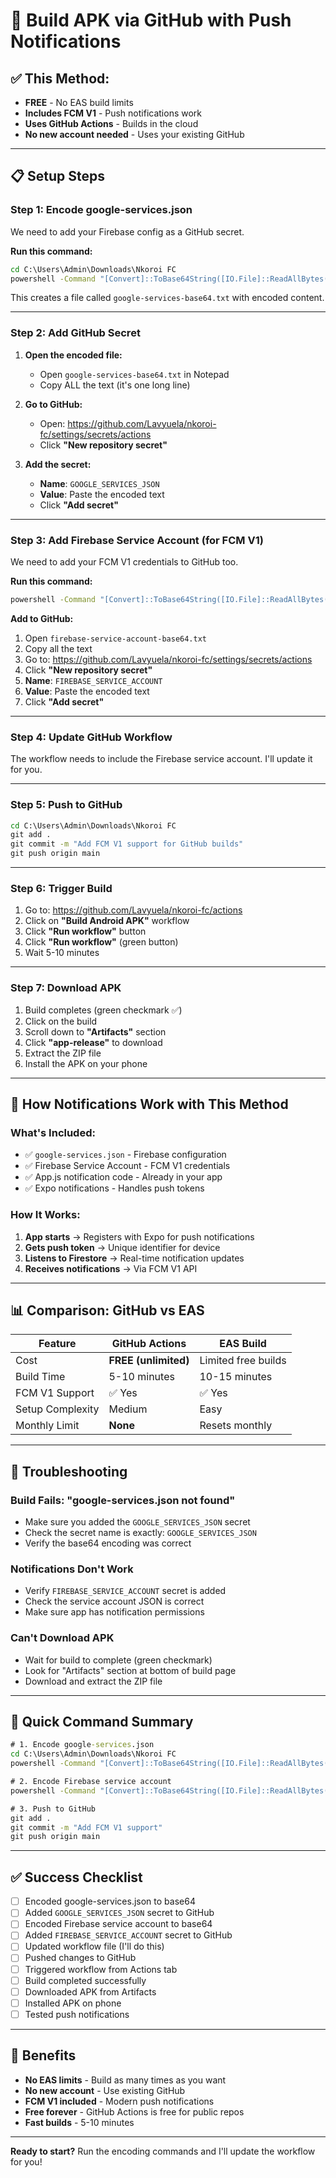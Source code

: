 # 🚀 Build APK via GitHub with Push Notifications

## ✅ This Method:
- **FREE** - No EAS build limits
- **Includes FCM V1** - Push notifications work
- **Uses GitHub Actions** - Builds in the cloud
- **No new account needed** - Uses your existing GitHub

---

## 📋 Setup Steps

### **Step 1: Encode google-services.json**

We need to add your Firebase config as a GitHub secret.

**Run this command:**

```cmd
cd C:\Users\Admin\Downloads\Nkoroi FC
powershell -Command "[Convert]::ToBase64String([IO.File]::ReadAllBytes('android/app/google-services.json'))" > google-services-base64.txt
```

This creates a file called `google-services-base64.txt` with encoded content.

---

### **Step 2: Add GitHub Secret**

1. **Open the encoded file:**
   - Open `google-services-base64.txt` in Notepad
   - Copy ALL the text (it's one long line)

2. **Go to GitHub:**
   - Open: https://github.com/Lavyuela/nkoroi-fc/settings/secrets/actions
   - Click **"New repository secret"**

3. **Add the secret:**
   - **Name**: `GOOGLE_SERVICES_JSON`
   - **Value**: Paste the encoded text
   - Click **"Add secret"**

---

### **Step 3: Add Firebase Service Account (for FCM V1)**

We need to add your FCM V1 credentials to GitHub too.

**Run this command:**

```cmd
powershell -Command "[Convert]::ToBase64String([IO.File]::ReadAllBytes('C:\Users\Admin\Downloads\nkoroifc-9c964-firebase-adminsdk-fbsvc-e3e33fc80d.json'))" > firebase-service-account-base64.txt
```

**Add to GitHub:**
1. Open `firebase-service-account-base64.txt`
2. Copy all the text
3. Go to: https://github.com/Lavyuela/nkoroi-fc/settings/secrets/actions
4. Click **"New repository secret"**
5. **Name**: `FIREBASE_SERVICE_ACCOUNT`
6. **Value**: Paste the encoded text
7. Click **"Add secret"**

---

### **Step 4: Update GitHub Workflow**

The workflow needs to include the Firebase service account. I'll update it for you.

---

### **Step 5: Push to GitHub**

```cmd
cd C:\Users\Admin\Downloads\Nkoroi FC
git add .
git commit -m "Add FCM V1 support for GitHub builds"
git push origin main
```

---

### **Step 6: Trigger Build**

1. Go to: https://github.com/Lavyuela/nkoroi-fc/actions
2. Click on **"Build Android APK"** workflow
3. Click **"Run workflow"** button
4. Click **"Run workflow"** (green button)
5. Wait 5-10 minutes

---

### **Step 7: Download APK**

1. Build completes (green checkmark ✅)
2. Click on the build
3. Scroll down to **"Artifacts"** section
4. Click **"app-release"** to download
5. Extract the ZIP file
6. Install the APK on your phone

---

## 🔔 How Notifications Work with This Method

### What's Included:
- ✅ `google-services.json` - Firebase configuration
- ✅ Firebase Service Account - FCM V1 credentials
- ✅ App.js notification code - Already in your app
- ✅ Expo notifications - Handles push tokens

### How It Works:
1. **App starts** → Registers with Expo for push notifications
2. **Gets push token** → Unique identifier for device
3. **Listens to Firestore** → Real-time notification updates
4. **Receives notifications** → Via FCM V1 API

---

## 📊 Comparison: GitHub vs EAS

| Feature | GitHub Actions | EAS Build |
|---------|---------------|-----------|
| Cost | **FREE (unlimited)** | Limited free builds |
| Build Time | 5-10 minutes | 10-15 minutes |
| FCM V1 Support | ✅ Yes | ✅ Yes |
| Setup Complexity | Medium | Easy |
| Monthly Limit | **None** | Resets monthly |

---

## 🔧 Troubleshooting

### Build Fails: "google-services.json not found"
- Make sure you added the `GOOGLE_SERVICES_JSON` secret
- Check the secret name is exactly: `GOOGLE_SERVICES_JSON`
- Verify the base64 encoding was correct

### Notifications Don't Work
- Verify `FIREBASE_SERVICE_ACCOUNT` secret is added
- Check the service account JSON is correct
- Make sure app has notification permissions

### Can't Download APK
- Wait for build to complete (green checkmark)
- Look for "Artifacts" section at bottom of build page
- Download and extract the ZIP file

---

## 🎯 Quick Command Summary

```cmd
# 1. Encode google-services.json
cd C:\Users\Admin\Downloads\Nkoroi FC
powershell -Command "[Convert]::ToBase64String([IO.File]::ReadAllBytes('android/app/google-services.json'))" > google-services-base64.txt

# 2. Encode Firebase service account
powershell -Command "[Convert]::ToBase64String([IO.File]::ReadAllBytes('C:\Users\Admin\Downloads\nkoroifc-9c964-firebase-adminsdk-fbsvc-e3e33fc80d.json'))" > firebase-service-account-base64.txt

# 3. Push to GitHub
git add .
git commit -m "Add FCM V1 support"
git push origin main
```

---

## ✅ Success Checklist

- [ ] Encoded google-services.json to base64
- [ ] Added `GOOGLE_SERVICES_JSON` secret to GitHub
- [ ] Encoded Firebase service account to base64
- [ ] Added `FIREBASE_SERVICE_ACCOUNT` secret to GitHub
- [ ] Updated workflow file (I'll do this)
- [ ] Pushed changes to GitHub
- [ ] Triggered workflow from Actions tab
- [ ] Build completed successfully
- [ ] Downloaded APK from Artifacts
- [ ] Installed APK on phone
- [ ] Tested push notifications

---

## 🎉 Benefits

- **No EAS limits** - Build as many times as you want
- **No new account** - Use existing GitHub
- **FCM V1 included** - Modern push notifications
- **Free forever** - GitHub Actions is free for public repos
- **Fast builds** - 5-10 minutes

---

**Ready to start?** Run the encoding commands and I'll update the workflow for you!
